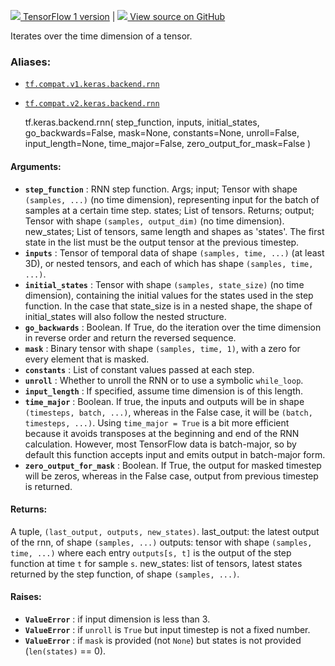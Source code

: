 [ ![](https://tensorflow.google.cn/images/tf_logo_32px.png) TensorFlow 1
version](/versions/r1.15/api_docs/python/tf/keras/backend/rnn) |  [
![](https://tensorflow.google.cn/images/GitHub-Mark-32px.png) View source on
GitHub
](https://github.com/tensorflow/tensorflow/blob/r2.0/tensorflow/python/keras/backend.py#L3821-L4181)  
  
  
Iterates over the time dimension of a tensor.

### Aliases:

  * [`tf.compat.v1.keras.backend.rnn`](/api_docs/python/tf/keras/backend/rnn)
  * [`tf.compat.v2.keras.backend.rnn`](/api_docs/python/tf/keras/backend/rnn)

    
    
    tf.keras.backend.rnn(
        step_function,
        inputs,
        initial_states,
        go_backwards=False,
        mask=None,
        constants=None,
        unroll=False,
        input_length=None,
        time_major=False,
        zero_output_for_mask=False
    )
    

#### Arguments:

  * **`step_function`** : RNN step function. Args; input; Tensor with shape `(samples, ...)` (no time dimension), representing input for the batch of samples at a certain time step. states; List of tensors. Returns; output; Tensor with shape `(samples, output_dim)` (no time dimension). new_states; List of tensors, same length and shapes as 'states'. The first state in the list must be the output tensor at the previous timestep.
  * **`inputs`** : Tensor of temporal data of shape `(samples, time, ...)` (at least 3D), or nested tensors, and each of which has shape `(samples, time, ...)`.
  * **`initial_states`** : Tensor with shape `(samples, state_size)` (no time dimension), containing the initial values for the states used in the step function. In the case that state_size is in a nested shape, the shape of initial_states will also follow the nested structure.
  * **`go_backwards`** : Boolean. If True, do the iteration over the time dimension in reverse order and return the reversed sequence.
  * **`mask`** : Binary tensor with shape `(samples, time, 1)`, with a zero for every element that is masked.
  * **`constants`** : List of constant values passed at each step.
  * **`unroll`** : Whether to unroll the RNN or to use a symbolic `while_loop`.
  * **`input_length`** : If specified, assume time dimension is of this length.
  * **`time_major`** : Boolean. If true, the inputs and outputs will be in shape `(timesteps, batch, ...)`, whereas in the False case, it will be `(batch, timesteps, ...)`. Using `time_major = True` is a bit more efficient because it avoids transposes at the beginning and end of the RNN calculation. However, most TensorFlow data is batch-major, so by default this function accepts input and emits output in batch-major form.
  * **`zero_output_for_mask`** : Boolean. If True, the output for masked timestep will be zeros, whereas in the False case, output from previous timestep is returned.

#### Returns:

A tuple, `(last_output, outputs, new_states)`. last_output: the latest output
of the rnn, of shape `(samples, ...)` outputs: tensor with shape `(samples,
time, ...)` where each entry `outputs[s, t]` is the output of the step
function at time `t` for sample `s`. new_states: list of tensors, latest
states returned by the step function, of shape `(samples, ...)`.

#### Raises:

  * **`ValueError`** : if input dimension is less than 3.
  * **`ValueError`** : if `unroll` is `True` but input timestep is not a fixed number.
  * **`ValueError`** : if `mask` is provided (not `None`) but states is not provided (`len(states)` == 0).

